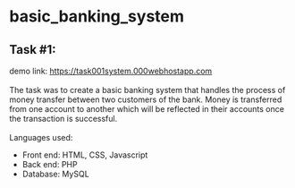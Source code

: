 # basic_banking_system
## Task #1:
demo link: https://task001system.000webhostapp.com
<br/><br/>
The task was to create a basic banking system that handles the process of money transfer between two customers of the bank. Money is transferred from one account to another which will be reflected in their accounts once the transaction is successful.
<br/><br/>
Languages used:

- Front end: HTML, CSS, Javascript
- Back end: PHP
- Database: MySQL
